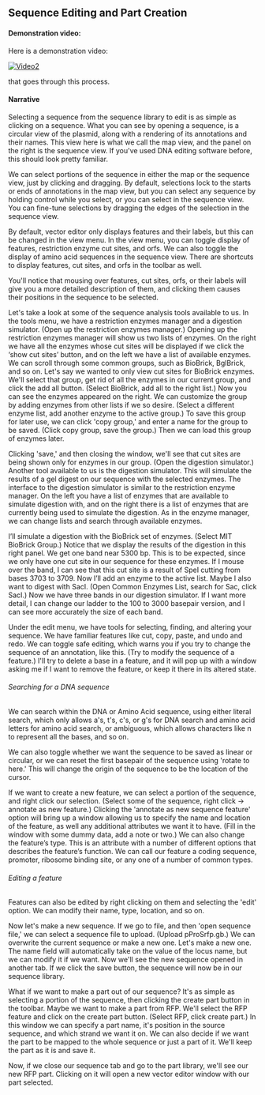 ## Sequence Editing and Part Creation

#### Demonstration video:

Here is a demonstration video:

[![Video2](https://dl.dropbox.com/s/12wy3z1oqpppk3x/video2.png)](https://www.youtube.com/watch?v=R2nSnvTXrpo)

that goes through this process.


#### Narrative

Selecting a sequence from the sequence library to edit is as simple as clicking on a sequence.
What you can see by opening a sequence, is a circular view of the plasmid, along with a rendering of its annotations and their names. This view here is what we call the map view, and the panel on the right is the sequence view. If you've used DNA editing software before, this should look pretty familiar.

We can select portions of the sequence in either the map or the sequence view, just by clicking and dragging. By default, selections lock to the starts or ends of annotations in the map view, but you can select any sequence by holding control while you select, or you can select in the sequence view. You can fine-tune selections by dragging the edges of the selection in the sequence view.

By default, vector editor only displays features and their labels, but this can be changed in the view menu. In the view menu, you can toggle display of features, restriction enzyme cut sites, and orfs. We can also toggle the display of amino acid sequences in the sequence view. There are shortcuts to display features, cut sites, and orfs in the toolbar as well.

You'll notice that mousing over features, cut sites, orfs, or their labels will give you a more detailed description of them, and clicking them causes their positions in the sequence to be selected. 

Let's take a look at some of the sequence analysis tools available to us. In the tools menu, we have a restriction enzymes manager and a digestion simulator. (Open up the restriction enzymes manager.) Opening up the restriction enzymes manager will show us two lists of enzymes. On the right we have all the enzymes whose cut sites will be displayed if we click the ‘show cut sites’ button, and on the left we have a list of available enzymes. We can scroll through some common groups, such as BioBrick, BglBrick, and so on. Let's say we wanted to only view cut sites for BioBrick enzymes. We'll select that group, get rid of all the enzymes in our current group, and click the add all button. (Select BioBrick, add all to the right list.) Now you can see the enzymes appeared on the right. We can customize the group by adding enzymes from other lists if we so desire. (Select a different enzyme list, add another enzyme to the active group.) To save this group for later use, we can click 'copy group,' and enter a name for the group to be saved. (Click copy group, save the group.) Then we can load this group of enzymes later.

Clicking 'save,' and then closing the window, we'll see that cut sites are being shown only for enzymes in our group. (Open the digestion simulator.) Another tool available to us is the digestion simulator. This will simulate the results of a gel digest on our sequence with the selected enzymes. The interface to the digestion simulator is similar to the restriction enzyme manager. On the left you have a list of enzymes that are available to simulate digestion with, and on the right there is a list of enzymes that are currently being used to simulate the digestion. As in the enzyme manager, we can change lists and search through available enzymes.

I’ll simulate a digestion with the BioBrick set of enzymes. (Select MIT BioBrick Group.) Notice that we display the results of the digestion in this right panel. We get one band near 5300 bp. This is to be expected, since we only have one cut site in our sequence for these enzymes. If I mouse over the band, I can see that this cut site is a result of SpeI cutting from bases 3703 to 3709. Now I’ll add an enzyme to the active list. Maybe I also want to digest with SacI. (Open Common Enzymes List, search for Sac, click SacI.) Now we have three bands in our digestion simulator. If I want more detail, I can change our ladder to the 100 to 3000 basepair version, and I can see more accurately the size of each band.

Under the edit menu, we have tools for selecting, finding, and altering your sequence. We have familiar features like cut, copy, paste, and undo and redo. We can toggle safe editing, which warns you if you try to change the sequence of an annotation, like this. (Try to modify the sequence of a feature.) I'll try to delete a base in a feature, and it will pop up with a window asking me if I want to remove the feature, or keep it there in its altered state.

###### Searching for a DNA sequence
We can search within the DNA or Amino Acid sequence, using either literal search, which only allows a's, t's, c's, or g's for DNA search and amino acid letters for amino acid search, or ambiguous, which allows characters like n to represent all the bases, and so on.

We can also toggle whether we want the sequence to be saved as linear or circular, or we can reset the first basepair of the sequence using 'rotate to here.' This will change the origin of the sequence to be the location of the cursor.

If we want to create a new feature, we can select a portion of the sequence, and right click our selection. (Select some of the sequence, right click -> annotate as new feature.) Clicking the 'annotate as new sequence feature' option will bring up a window allowing us to specify the name and location of the feature, as well any additional attributes we want it to have. (Fill in the window with some dummy data, add a note or two.) We can also change the feature’s type. This is an attribute with a number of different options that describes the feature’s function. We can call our feature a coding sequence, promoter, ribosome binding site, or any one of a number of common types.

###### Editing a feature
Features can also be edited by right clicking on them and selecting the 'edit' option. We can modify their name, type, location, and so on.

Now let's make a new sequence. If we go to file, and then 'open sequence file,' we can select a sequence file to upload. (Upload pProSrfp.gb.) We can overwrite the current sequence or make a new one. Let's make a new one. The name field will automatically take on the value of the locus name, but we can modify it if we want. Now we'll see the new sequence opened in another tab. If we click the save button, the sequence will now be in our sequence library.

What if we want to make a part out of our sequence? It's as simple as selecting a portion of the sequence, then clicking the create part button in the toolbar. Maybe we want to make a part from RFP. We'll select the RFP feature and click on the create part button. (Select RFP, click create part.) In this window we can specify a part name, it's position in the source sequence, and which strand we want it on. We can also decide if we want the part to be mapped to the whole sequence or just a part of it. We'll keep the part as it is and save it.

Now, if we close our sequence tab and go to the part library, we'll see our new RFP part. Clicking on it will open a new vector editor window with our part selected.



